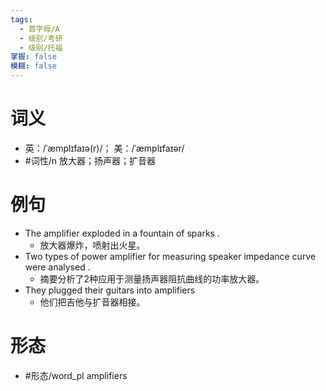 ```yaml
---
tags:
  - 首字母/A
  - 级别/考研
  - 级别/托福
掌握: false
模糊: false
---
```

# 词义
- 英：/ˈæmplɪfaɪə(r)/； 美：/ˈæmplɪfaɪər/
- #词性/n  放大器；扬声器；扩音器
# 例句
- The amplifier exploded in a fountain of sparks .
	- 放大器爆炸，喷射出火星。
- Two types of power amplifier for measuring speaker impedance curve were analysed .
	- 摘要分析了2种应用于测量扬声器阻抗曲线的功率放大器。
- They plugged their guitars into amplifiers
	- 他们把吉他与扩音器相接。
# 形态
- #形态/word_pl amplifiers
